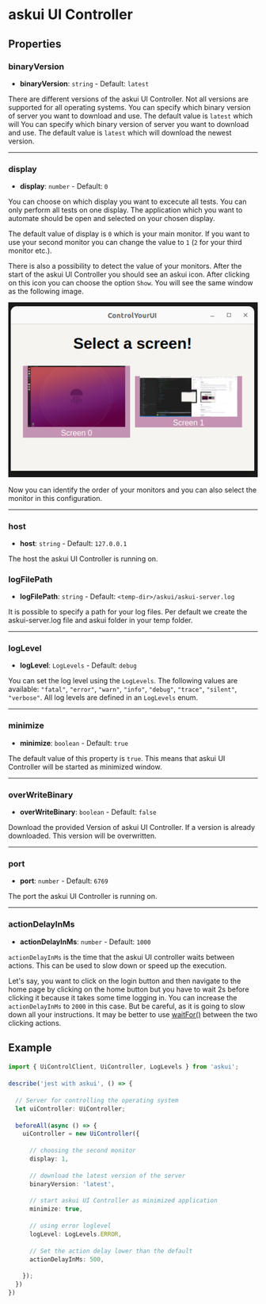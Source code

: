 # askui UI Controller

## Properties

### binaryVersion

- **binaryVersion**: `string` - Default: `latest`

There are different versions of the askui UI Controller. Not all versions are supported for all operating systems.
You can specify which binary version of server you want to download and use. The default value is `latest` which will
You can specify which binary version of server you want to download and use. The default value is `latest` which will
download the newest version.
___

### display

- **display**: `number` - Default: `0`

You can choose on which display you want to excecute all
tests. You can only perform all tests on one display.
The application which you want to automate should be open and selected on your chosen display.

The default value of display is `0` which is your main monitor. If you want to use your
second monitor you can change the value to `1` (`2` for your third monitor etc.).

There is also a possibility to detect the value of your monitors.
After the start of the askui UI Controller you should see an askui icon. After clicking on this icon you can choose the option `Show`.
You will see the same window as the following image.

![Select Monitor Option](./select-monitor.png)

 Now you can identify the order of your monitors and you can also select the monitor in this configuration.

___

### host

- **host**: `string` - Default: `127.0.0.1`

The host the askui UI Controller is running on.

### logFilePath

- **logFilePath**: `string` - Default: `<temp-dir>/askui/askui-server.log`

It is possible to specify a path for your log files. Per default we create the askui-server.log file and askui folder in your temp folder.
___

### logLevel

- **logLevel**: `LogLevels` - Default: `debug`

You can set the log level using the `LogLevels`. The following values are available: `"fatal"`, `"error"`, `"warn"`, `"info"`, `"debug"`, `"trace"`, `"silent"`, `"verbose"`. All log levels are defined in an `LogLevels` enum.
___

### minimize

- **minimize**: `boolean` - Default: `true`

The default value of this property is `true`. This means that
askui UI Controller will be started as minimized window.
___

### overWriteBinary

- **overWriteBinary**: `boolean` - Default: `false`

Download the provided Version of askui UI Controller. If a version is already downloaded. This version will be overwritten.
___

### port

- **port**: `number` - Default: `6769`

The port the askui UI Controller is running on.
___

### actionDelayInMs

- **actionDelayInMs**: `number` - Default: `1000`

`actionDelayInMs` is the time that the askui UI controller waits between actions. This can be used to slow down or speed up the execution.

Let's say, you want to click on the login button and then navigate to the home page by clicking on the home button but you have to wait 2s before clicking it because it takes some time logging in. You can increase the `actionDelayInMs` to `2000` in this case. But be careful, as it is going to slow down all your instructions. It may be better to use [waitFor()](../02-Actions/waitfor.md) between the two clicking actions.

## Example

```typescript
import { UiControlClient, UiController, LogLevels } from 'askui';

describe('jest with askui', () => {
  
  // Server for controlling the operating system
  let uiController: UiController;
  
  beforeAll(async () => {
    uiController = new UiController({
    
      // choosing the second monitor 
      display: 1,

      // download the latest version of the server
      binaryVersion: 'latest',

      // start askui UI Controller as minimized application
      minimize: true,

      // using error loglevel
      logLevel: LogLevels.ERROR,

      // Set the action delay lower than the default
      actionDelayInMs: 500,

    });
  })
})
```
